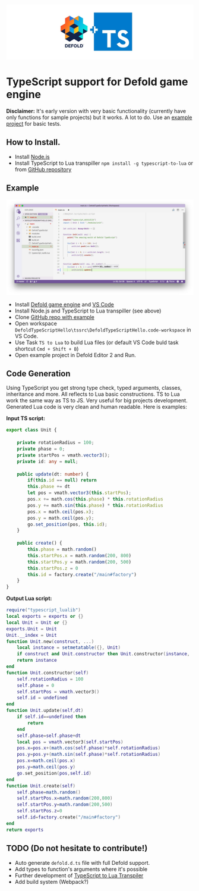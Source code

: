 ![Defold TypeScript](img/logo.jpg?raw=true "Defold TypeScript")

# TypeScript support for Defold game engine
**Disclaimer:** It's early version with very basic functionality (currently have only functions for sample projects) but it works. A lot to do.
Use an [example project](https://github.com/dasannikov/DefoldTypeScriptHello) for basic tests.

## How to Install.
- Install [Node.js](https://nodejs.org/en/)
- Install TypeScript to Lua transpiller `npm install -g typescript-to-lua` or from [GitHub repository](https://github.com/Perryvw/TypescriptToLua)

## Example
![VS Code Defold TypeScript](img/vscode.jpg?raw=true "VS Code Defold TypeScript")
- Install [Defold game engine](https://www.defold.com) and [VS Code](https://code.visualstudio.com)
- Install Node.js and TypeScript to Lua transpiller (see above)
- Clone [GitHub repo with example](https://github.com/dasannikov/DefoldTypeScriptHello)
- Open workspace `DefoldTypeScriptHello\tssrc\DefoldTypeScriptHello.code-workspace` in VS Code.
- Use Task `TS to Lua` to build Lua files (or default VS Code buld task shortcut `Cmd + Shift + B`)
- Open example project in Defold Editor 2 and Run.

## Code Generation
Using TypeScript you get strong type check, typed arguments, classes, inheritance and more. All reflects to Lua basic constructions. TS to Lua work the same way as TS to JS. Very useful for big projects development. Generated Lua code is very clean and human readable. Here is examples:

**Input TS script:**

``` TypeScript
export class Unit {
    
    private rotationRadius = 100;    
    private phase = 0;    
    private startPos = vmath.vector3();
    private id: any = null;
    
    public update(dt: number) {
        if(this.id == null) return
        this.phase += dt
        let pos = vmath.vector3(this.startPos);
        pos.x += math.cos(this.phase) * this.rotationRadius
        pos.y += math.sin(this.phase) * this.rotationRadius
        pos.x = math.ceil(pos.x);
        pos.y = math.ceil(pos.y);
        go.set_position(pos, this.id);
    }

    public create() {
        this.phase = math.random()
        this.startPos.x = math.random(200, 800)
        this.startPos.y = math.random(200, 500)
        this.startPos.z = 0
        this.id = factory.create("/main#factory")
    }
}
```
**Output Lua script:**
``` Lua
require("typescript_lualib")
local exports = exports or {}
local Unit = Unit or {}
exports.Unit = Unit
Unit.__index = Unit
function Unit.new(construct, ...)
    local instance = setmetatable({}, Unit)
    if construct and Unit.constructor then Unit.constructor(instance, ...) end
    return instance
end
function Unit.constructor(self)
    self.rotationRadius = 100
    self.phase = 0
    self.startPos = vmath.vector3()
    self.id = undefined
end
function Unit.update(self,dt)
    if self.id==undefined then
        return
    end
    self.phase=self.phase+dt
    local pos = vmath.vector3(self.startPos)
    pos.x=pos.x+(math.cos(self.phase)*self.rotationRadius)
    pos.y=pos.y+(math.sin(self.phase)*self.rotationRadius)
    pos.x=math.ceil(pos.x)
    pos.y=math.ceil(pos.y)
    go.set_position(pos,self.id)
end
function Unit.create(self)
    self.phase=math.random()
    self.startPos.x=math.random(200,800)
    self.startPos.y=math.random(200,500)
    self.startPos.z=0
    self.id=factory.create("/main#factory")
end
return exports
```

## TODO (Do not hesitate to contribute!)
- Auto generate `defold.d.ts` file with full Defold support.
- Add types to function's arguments where it's possible
- Further development of [TypeScript to Lua Transpiler](https://github.com/Perryvw/TypescriptToLua)
- Add build system (Webpack?)
